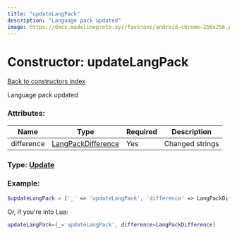 ```yaml
---
title: "updateLangPack"
description: "Language pack updated"
image: https://docs.madelineproto.xyz/favicons/android-chrome-256x256.png
---
```

# Constructor: updateLangPack  
[Back to constructors index](index.md)



Language pack updated

### Attributes:

| Name     |    Type       | Required | Description |
|----------|---------------|----------|-------------|
|difference|[LangPackDifference](../types/LangPackDifference.md) | Yes|Changed strings|



### Type: [Update](../types/Update.md)


### Example:

```php
$updateLangPack = ['_' => 'updateLangPack', 'difference' => LangPackDifference];
```  


Or, if you're into Lua:

```lua
updateLangPack={_='updateLangPack', difference=LangPackDifference}

```


